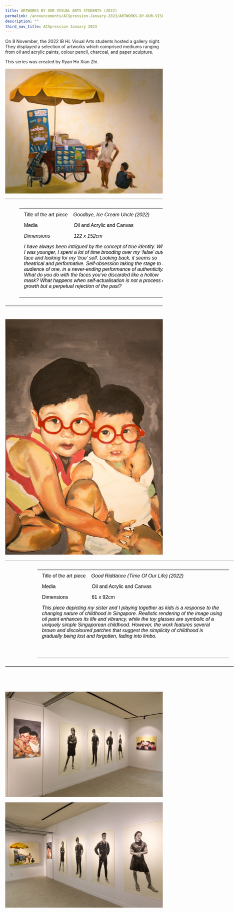 ```yaml
---
title: ARTWORKS BY OUR VISUAL ARTS STUDENTS (2022)
permalink: /announcements/ACSpression-January-2023/ARTWORKS-BY-OUR-VISUAL-ARTS-STUDENTS-2022/
description: ""
third_nav_title: ACSpression January 2023
---
```


On 8 November, the 2022 IB HL Visual Arts students hosted a gallery night. They displayed a selection of artworks which comprised mediums ranging from oil and acrylic paints, colour pencil, charcoal, and paper sculpture.

This series was created by Ryan Ho Xian Zhi.

[![](/images/ACSpression/Picture1.jpg)](/images/ACSpression/Picture1.jpg)

<table class=" aligncenter" width="756" style="box-sizing: border-box; display: block; margin: 5px auto; clear: both; border-collapse: collapse; min-width: 500px; color: rgb(0, 0, 0); font-family: Arial, sans-serif; font-size: 16px; font-style: normal; font-variant-ligatures: normal; font-variant-caps: normal; font-weight: 400; letter-spacing: normal; orphans: 2; text-align: start; text-transform: none; white-space: normal; widows: 2; word-spacing: 0px; -webkit-text-stroke-width: 0px; text-decoration-thickness: initial; text-decoration-style: initial; text-decoration-color: initial; height: 370px;"><tbody style="box-sizing: border-box; margin-top: 0px;"><tr style="box-sizing: border-box; margin-top: 0px;"><td style="box-sizing: border-box; border-collapse: collapse; padding: 10px 15px; line-height: 18px; margin-top: 0px; text-align: left; width: 96px;"></td></tr><tr style="box-sizing: border-box;"><td style="box-sizing: border-box; border-collapse: collapse; padding: 10px 15px; line-height: 18px; margin-top: 0px; width: 96px;"></td><td style="box-sizing: border-box; border-collapse: collapse; padding: 10px 15px; line-height: 18px; width: 644px;"><table width="100%" style="box-sizing: border-box; border-collapse: collapse; min-width: 500px; margin-top: 0px;"><tbody style="box-sizing: border-box; margin-top: 0px;"><tr style="box-sizing: border-box; margin-top: 0px;"><td style="box-sizing: border-box; border-collapse: collapse; padding: 10px 15px; line-height: 18px; margin-top: 0px;">Title of the art piece<em style="box-sizing: border-box; margin-top: 0px;">&nbsp;&nbsp;&nbsp;<span>&nbsp;</span></em><em style="box-sizing: border-box;">Goodbye, Ice Cream Uncle<span>&nbsp;</span></em><em style="box-sizing: border-box;">(2022)</em><p style="box-sizing: border-box;"></p><p style="box-sizing: border-box;">Media&nbsp;&nbsp;&nbsp;&nbsp;&nbsp;&nbsp;&nbsp;&nbsp;&nbsp;&nbsp;&nbsp;&nbsp;&nbsp;&nbsp;&nbsp;&nbsp;&nbsp;&nbsp;&nbsp;&nbsp;&nbsp;&nbsp;&nbsp;&nbsp;&nbsp; Oil and Acrylic and Canvas</p><p style="box-sizing: border-box;"><em style="box-sizing: border-box; margin-top: 0px;">Dimensions&nbsp;&nbsp;&nbsp;&nbsp;&nbsp;&nbsp;&nbsp;&nbsp;&nbsp;&nbsp;&nbsp;&nbsp;&nbsp;&nbsp;&nbsp;&nbsp;<span>&nbsp;</span></em><em style="box-sizing: border-box;">122 x 152cm</em></p><p style="box-sizing: border-box;"><em style="box-sizing: border-box; margin-top: 0px;">I have always been intrigued by the concept of true identity. When I was younger, I spent a lot of time brooding over my ‘false’ outer face and looking for my ‘true’ self. Looking back, it seems so theatrical and performative. Self-obsession taking the stage to an audience of one, in a never-ending performance of authenticity. What do you do with the faces you’ve discarded like a hollow mask? What happens when self-actualisation is not a process of growth but a perpetual rejection of the past?</em></p></td></tr></tbody></table></td></tr></tbody></table>

[![](/images/ACSpression/Picture2.jpg)](/images/ACSpression/Picture2.jpg)

<table class=" aligncenter" style="box-sizing: border-box; display: block; margin: 5px auto; clear: both; border-collapse: collapse; min-width: 500px; color: rgb(0, 0, 0); font-family: Arial, sans-serif; font-size: 16px; font-style: normal; font-variant-ligatures: normal; font-variant-caps: normal; font-weight: 400; letter-spacing: normal; orphans: 2; text-align: start; text-transform: none; white-space: normal; widows: 2; word-spacing: 0px; -webkit-text-stroke-width: 0px; text-decoration-thickness: initial; text-decoration-style: initial; text-decoration-color: initial; width: 747px; height: 406px;"><tbody style="box-sizing: border-box; margin-top: 0px;"><tr style="box-sizing: border-box; margin-top: 0px;"><td style="box-sizing: border-box; border-collapse: collapse; padding: 10px 15px; line-height: 18px; margin-top: 0px; width: 87.5312px;"></td></tr><tr style="box-sizing: border-box;"><td style="box-sizing: border-box; border-collapse: collapse; padding: 10px 15px; line-height: 18px; margin-top: 0px; width: 87.5312px;"></td><td style="box-sizing: border-box; border-collapse: collapse; padding: 10px 15px; line-height: 18px; width: 643.469px;"><table width="100%" style="box-sizing: border-box; border-collapse: collapse; min-width: 500px; margin-top: 0px;"><tbody style="box-sizing: border-box; margin-top: 0px;"><tr style="box-sizing: border-box; margin-top: 0px;"><td style="box-sizing: border-box; border-collapse: collapse; padding: 10px 15px; line-height: 18px; margin-top: 0px;">Title of the art piece<em style="box-sizing: border-box; margin-top: 0px;">&nbsp;&nbsp;&nbsp;<span>&nbsp;</span></em><em style="box-sizing: border-box;">Good Riddance (Time Of Our Life)<span>&nbsp;</span></em><em style="box-sizing: border-box;">(2022)</em><p style="box-sizing: border-box;"></p><p style="box-sizing: border-box;">Media&nbsp;&nbsp;&nbsp;&nbsp;&nbsp;&nbsp;&nbsp;&nbsp;&nbsp;&nbsp;&nbsp;&nbsp;&nbsp;&nbsp;&nbsp;&nbsp;&nbsp;&nbsp;&nbsp;&nbsp;&nbsp;&nbsp;&nbsp;&nbsp;&nbsp; Oil and Acrylic and Canvas</p><p style="box-sizing: border-box;">Dimensions&nbsp;&nbsp;&nbsp;&nbsp;&nbsp;&nbsp;&nbsp;&nbsp;&nbsp;&nbsp;&nbsp;&nbsp;&nbsp;&nbsp;&nbsp;&nbsp; 61 x 92cm</p><p style="box-sizing: border-box;"><em style="box-sizing: border-box; margin-top: 0px;">This piece depicting my sister and I playing together as kids is a response to the changing nature of childhood in Singapore. Realistic rendering of the image using oil paint enhances its life and vibrancy, while the toy glasses are symbolic of a uniquely simple Singaporean childhood. However, the work features several brown and discoloured patches that suggest the simplicity of childhood is gradually being lost and forgotten, fading into limbo.</em></p><p style="box-sizing: border-box;"><em style="box-sizing: border-box; margin-top: 0px;">&nbsp;</em></p></td></tr></tbody></table></td></tr></tbody></table>

[![](/images/ACSpression/Picture3.jpg)](/images/ACSpression/Picture3.jpg)

[![](/images/ACSpression/Picture4.jpg)](/images/ACSpression/Picture4.jpg)